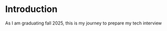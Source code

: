 # Introduction

As I am graduating fall 2025, this is my journey to prepare my tech interview







